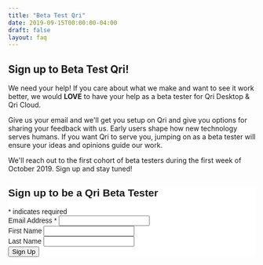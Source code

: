 ```yaml
---
title: "Beta Test Qri"
date: 2019-09-15T00:00:00-04:00
draft: false
layout: faq
---
```


 <h2>Sign up to Beta Test Qri!</h2>


We need your help! If you care about what we make and want to see it work better, we would **LOVE** to have your help as a beta tester for Qri Desktop & Qri Cloud.

Give us your email and we'll get you setup on Qri and give you options for sharing your feedback with us. Early users shape how new technology serves humans. If you want Qri to serve you, jumping on as a beta tester will ensure your ideas and opinions guide our work.

We'll reach out to the first cohort of beta testers during the first week of October 2019.  Sign up and stay tuned!


<!-- Begin Mailchimp Signup Form -->
<link href="//cdn-images.mailchimp.com/embedcode/classic-10_7.css" rel="stylesheet" type="text/css">
<style type="text/css">
  #mc_embed_signup{background:#fff; clear:left; font:14px Helvetica,Arial,sans-serif; }
  /* Add your own Mailchimp form style overrides in your site stylesheet or in this style block.
     We recommend moving this block and the preceding CSS link to the HEAD of your HTML file. */
</style>
<div id="mc_embed_signup">
<form action="https://qri.us19.list-manage.com/subscribe/post?u=54a6a8c1171101850b8576277&amp;id=9fc5ce3233" method="post" id="mc-embedded-subscribe-form" name="mc-embedded-subscribe-form" class="validate" target="_blank" novalidate>
    <div id="mc_embed_signup_scroll">
  <h2>Sign up to be a Qri Beta Tester</h2>
<div class="indicates-required"><span class="asterisk">&ast;</span> indicates required</div>
<div class="mc-field-group">
  <label for="mce-EMAIL">Email Address  <span class="asterisk">&ast;</span>
</label>
  <input type="email" value="" name="EMAIL" class="required email" id="mce-EMAIL">
</div>
<div class="mc-field-group">
  <label for="mce-FNAME">First Name </label>
  <input type="text" value="" name="FNAME" class="" id="mce-FNAME">
</div>
<div class="mc-field-group">
  <label for="mce-LNAME">Last Name </label>
  <input type="text" value="" name="LNAME" class="" id="mce-LNAME">
</div>
  <div id="mce-responses" class="clear">
    <div class="response" id="mce-error-response" style="display:none"></div>
    <div class="response" id="mce-success-response" style="display:none"></div>
  </div>    <!-- real people should not fill this in and expect good things - do not remove this or risk form bot signups-->
    <div style="position: absolute; left: -5000px;" aria-hidden="true"><input type="text" name="b_54a6a8c1171101850b8576277_9fc5ce3233" tabindex="-1" value=""></div>
    <div class="clear"><input type="submit" value="Sign Up" name="subscribe" id="mc-embedded-subscribe" class="button"></div>
    </div>
</form>
</div>
<script type='text/javascript' src='//s3.amazonaws.com/downloads.mailchimp.com/js/mc-validate.js'></script><script type='text/javascript'>(function($) {window.fnames = new Array(); window.ftypes = new Array();fnames[0]='EMAIL';ftypes[0]='email';fnames[1]='FNAME';ftypes[1]='text';fnames[2]='LNAME';ftypes[2]='text';fnames[3]='ADDRESS';ftypes[3]='address';fnames[4]='PHONE';ftypes[4]='phone';}(jQuery));var $mcj = jQuery.noConflict(true);</script>
<!--End mc_embed_signup-->

<!--End mc_embed_signup-->
